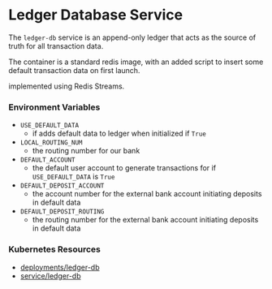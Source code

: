 # Ledger Database Service

The `ledger-db` service is an append-only ledger that acts as the source of truth
for all transaction data.

The container is a standard redis image, with an added script to insert some
default transaction data on first launch.

implemented using Redis Streams.

### Environment Variables

- `USE_DEFAULT_DATA`
  - if adds default data to ledger when initialized if `True`
- `LOCAL_ROUTING_NUM`
  - the routing number for our bank
- `DEFAULT_ACCOUNT`
  - the default user account to generate transactions for if `USE_DEFAULT_DATA` is `True`
- `DEFAULT_DEPOSIT_ACCOUNT`
  - the account number for the external bank account initiating deposits in default data
- `DEFAULT_DEPOSIT_ROUTING`
  - the routing number for the external bank account initiating deposits in default data

### Kubernetes Resources

- [deployments/ledger-db](/kubernetes-manifests/ledger-db.yaml)
- [service/ledger-db](/kubernetes-manifests/ledger-db.yaml)
